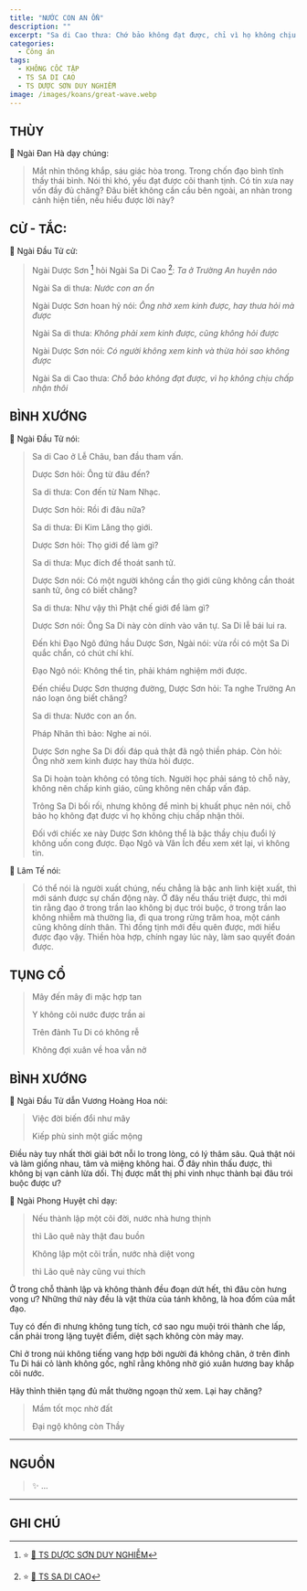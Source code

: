 ```yaml
---
title: "NƯỚC CON AN ỔN"
description: ""
excerpt: "Sa di Cao thưa: Chớ bảo không đạt được, chỉ vì họ không chịu chấp nhận thôi"
categories:
  - Công án
tags:
  - KHÔNG CỐC TẬP
  - TS SA DI CAO
  - TS DƯỢC SƠN DUY NGHIỄM
image: /images/koans/great-wave.webp
---
```


## THÙY

📢 Ngài Đan Hà dạy chúng:

> Mắt nhìn thông khắp, sáu giác hòa trong.
> Trong chốn đạo bình tĩnh thấy thái bình.
> Nói thì khó, yếu đạt được cõi thanh tịnh.
> Có tín xưa nay vốn đầy đủ chăng?
> Đâu biết không cần cầu bên ngoài, an nhàn trong cảnh hiện tiền, nếu hiểu được lời này?

## CỬ - TẮC:

📢 Ngài Đầu Tử cử:

> Ngài Dược Sơn [^1] hỏi Ngài Sa Di Cao [^2]: _Ta ở Trường An huyên náo_
>
> Ngài Sa di thưa: _Nước con an ổn_
>
> Ngài Dược Sơn hoan hỷ nói: _Ông nhờ xem kinh được, hay thưa hỏi mà được_
>
> Ngài Sa di thưa: _Không phải xem kinh được, cũng không hỏi được_
>
> Ngài Dược Sơn nói: _Có người không xem kinh và thừa hỏi sao không được_
>
> Ngài Sa di Cao thưa: _Chỗ bảo không đạt được, vì họ không chịu chấp nhận thôi_

## BÌNH XƯỚNG

📢 Ngài Đầu Tử nói:

> Sa di Cao ở Lễ Châu, ban đầu tham vấn.
>
> Dược Sơn hỏi: Ông từ đâu đến?
>
> Sa di thưa: Con đến từ Nam Nhạc.
>
> Dược Sơn hỏi: Rồi đi đâu nữa?
>
> Sa di thưa: Đi Kim Lăng thọ giới.
>
> Dược Sơn hỏi: Thọ giới để làm gì?
>
> Sa di thưa: Mục đích để thoát sanh tử.
>
> Dược Sơn nói: Có một người không cần thọ giới cũng không cần thoát sanh tử, ông có biết chăng?
>
> Sa di thưa: Như vậy thì Phật chế giới để làm gì?
>
> Dược Sơn nói: Ông Sa Di này còn dính vào văn tự. Sa Di lễ bái lui ra.
>
> Đến khi Đạo Ngô đứng hầu Dược Sơn, Ngài nói: vừa rồi có một Sa Di quắc chẩn, có chút chí khí.
>
> Đạo Ngô nói: Không thể tin, phải khám nghiệm mới được.
>
> Đến chiều Dược Sơn thượng đường, Dược Sơn hỏi: Ta nghe Trường An náo loạn ông biết chăng?
>
> Sa di thưa: Nước con an ổn.
>
> Pháp Nhãn thì bảo: Nghe ai nói.
>
> Dược Sơn nghe Sa Di đối đáp quả thật đã ngộ thiền pháp. Còn hỏi: Ông nhờ xem kinh được hay thừa hỏi được.
>
> Sa Di hoàn toàn không có tông tích. Người học phải sáng tỏ chỗ này, không nên chấp kinh giáo, cũng không nên chấp vấn đáp.
>
> Trông Sa Di bối rối, nhưng không để mình bị khuất phục nên nói, chỗ bảo họ không đạt được vì họ không chịu chấp nhận thôi.
>
> Đối với chiếc xe này Dược Sơn không thể là bậc thầy chịu đuổi lý không uốn cong được. Đạo Ngô và Văn Ích đều xem xét lại, vì không tin.

📢 Lâm Tế nói:

> Có thể nói là người xuất chúng, nếu chẳng là bậc anh linh kiệt xuất, thì mới sánh được sự chấn động này.
> Ở đây nếu thấu triệt được, thì mới tin rằng đạo ở trong trần lao không bị dục trói buộc, ở trong trần lao không nhiễm mà thường lìa, đi qua trong rừng trăm hoa, một cánh cũng không dính thân.
> Thì đồng tịnh mới đều quên được, mới hiểu được đạo vậy.
> Thiền hòa hợp, chính ngay lúc này, làm sao quyết đoán được.

## TỤNG CỔ

> Mây đến mây đi mặc hợp tan
>
> Y không cõi nước được trần ai
>
> Trên đảnh Tu Di có không rễ
>
> Không đợi xuân về hoa vẫn nở

## BÌNH XƯỚNG

📢 Ngài Đầu Tử dẫn Vương Hoàng Hoa nói:

> Việc đời biến đổi như mây
>
> Kiếp phù sinh một giấc mộng

Điều này tuy nhất thời giải bớt nỗi lo trong lòng, có lý thâm sâu.
Quả thật nói và làm giống nhau, tâm và miệng không hai. Ở đây nhìn thấu được, thì không bị vạn cảnh lừa dối.
Thị được mất thị phi vinh nhục thành bại đâu trói buộc được ư?

📢 Ngài Phong Huyệt chỉ dạy:

> Nếu thành lập một cõi đời, nước nhà hưng thịnh
>
> thì Lão quê này thật đau buồn
>
> Không lập một cõi trần, nước nhà diệt vong
>
> thì Lão quê này cũng vui thích

Ở trong chỗ thành lập và không thành đều đoạn dứt hết, thì đâu còn hưng vong ư?
Những thứ này đều là vật thừa của tánh không, là hoa đốm của mắt đạo.

Tuy có đến đi nhưng không tung tích, cớ sao ngu muội trói thành che lấp, cần phải trong lặng tuyệt điểm, diệt sạch không còn mảy may.

Chỉ ở trong núi không tiếng vang hợp bởi người đá không chân, ở trên đỉnh Tu Di hái cỏ lành không gốc, nghĩ rằng không nhờ gió xuân hương bay khắp cõi nước.

Hãy thỉnh thiên tạng đủ mắt thường ngoạn thử xem. Lại hay chăng?

> Mầm tốt mọc nhờ đất
>
> Đại ngộ không còn Thầy

<hr class="blog-rule" />

## NGUỒN

> ✨ ...

<hr class="blog-rule" />

## GHI CHÚ

[^1]: ⭐️ <a href="http://thuongchieu.net/index.php/phapthoai/suphu/4704-tsduocson" target="_blank">🔗 TS DƯỢC SƠN DUY NGHIỄM</a>

[^2]: ⭐️ <a href="http://www.thuongchieu.net/index.php/phapthoai/suphu/4794-sadicao" target="_blank">🔗 TS SA DI CAO</a>
